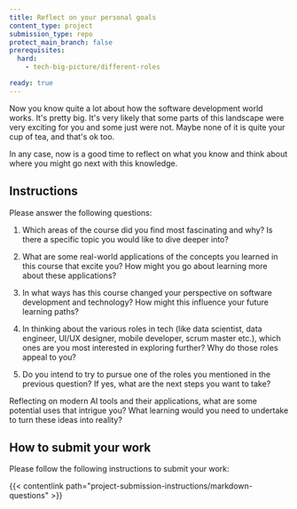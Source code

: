 ```yaml
---
title: Reflect on your personal goals
content_type: project
submission_type: repo
protect_main_branch: false
prerequisites:
  hard: 
    - tech-big-picture/different-roles

ready: true
---
```


Now you know quite a lot about how the software development world works. It's pretty big. It's very likely that some parts of this landscape were very exciting for you and some just were not. Maybe none of it is quite your cup of tea, and that's ok too.

In any case, now is a good time to reflect on what you know and think about where you might go next with this knowledge.

## Instructions 

Please answer the following questions:

1. Which areas of the course did you find most fascinating and why? Is there a specific topic you would like to dive deeper into?

2. What are some real-world applications of the concepts you learned in this course that excite you? How might you go about learning more about these applications?

3. In what ways has this course changed your perspective on software development and technology? How might this influence your future learning paths?

4. In thinking about the various roles in tech (like data scientist, data engineer, UI/UX designer, mobile developer, scrum master etc.), which ones are you most interested in exploring further? Why do those roles appeal to you?

5. Do you intend to try to pursue one of the roles you mentioned in the previous question? If yes, what are the next steps you want to take?

Reflecting on modern AI tools and their applications, what are some potential uses that intrigue you? What learning would you need to undertake to turn these ideas into reality?

## How to submit your work

Please follow the following instructions to submit your work:

{{< contentlink path="project-submission-instructions/markdown-questions" >}}  

